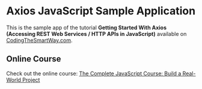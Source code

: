# Axios JavaScript Sample Application

This is the sample app of the tutorial __Getting Started With Axios (Accessing REST Web Services / HTTP APIs in JavaScript)__ available on [CodingTheSmartWay.com](http://codingthesmartway.com/).

## Online Course
Check out the online course: [The Complete JavaScript Course: Build a Real-World Project](http://codingthesmartway.com/courses/complete-javascript/)
